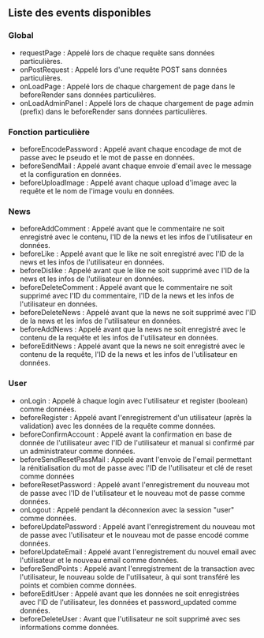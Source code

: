 ## Liste des events disponibles


### Global

- requestPage : Appelé lors de chaque requête sans données particulières.
- onPostRequest : Appelé lors d'une requête POST sans données particulières.
- onLoadPage : Appelé lors de chaque chargement de page dans le beforeRender sans données particulières.
- onLoadAdminPanel : Appelé lors de chaque chargement de page admin (prefix) dans le beforeRender sans données particulières.


### Fonction particulière
- beforeEncodePassword : Appelé avant chaque encodage de mot de passe avec le pseudo et le mot de passe en données.
- beforeSendMail : Appelé avant chaque envoie d'email avec le message et la configuration en données.
- beforeUploadImage : Appelé avant chaque upload d'image avec la requête et le nom de l'image voulu en données.


### News
- beforeAddComment : Appelé avant que le commentaire ne soit enregistré avec le contenu, l'ID de la news et les infos de l'utilisateur en données.
- beforeLike : Appelé avant que le like ne soit enregistré avec l'ID de la news et les infos de l'utilisateur en données.
- beforeDislike : Appelé avant que le like ne soit supprimé avec l'ID de la news et les infos de l'utilisateur en données.
- beforeDeleteComment : Appelé avant que le commentaire ne soit supprimé avec l'ID du commentaire, l'ID de la news et les infos de l'utilisateur en données.
- beforeDeleteNews : Appelé avant que la news ne soit supprimé avec l'ID de la news et les infos de l'utilisateur en données.
- beforeAddNews : Appelé avant que la news ne soit enregistré avec le contenu de la requête et les infos de l'utilisateur en données.
- beforeEditNews : Appelé avant que la news ne soit enregistré avec le contenu de la requête, l'ID de la news et les infos de l'utilisateur en données.


### User
- onLogin : Appelé à chaque login avec l'utilisateur et register (boolean) comme données.
- beforeRegister : Appelé avant l'enregistrement d'un utilisateur (après la validation) avec les données de la requête comme données.
- beforeConfirmAccount : Appelé avant la confirmation en base de donnée de l'utilisateur avec l'ID de l'utilisateur et manual si confirmé par un administrateur comme données.
- beforeSendResetPassMail : Appelé avant l'envoie de l'email permettant la rénitialisation du mot de passe avec l'ID de l'utilisateur et clé de reset comme données
- beforeResetPassword : Appelé avant l'enregistrement du nouveau mot de passe avec l'ID de l'utilisateur et le nouveau mot de passe comme données.
- onLogout : Appelé pendant la déconnexion avec la session "user" comme données.
- beforeUpdatePassword : Appelé avant l'enregistrement du nouveau mot de passe avec l'utilisateur et le nouveau mot de passe encodé comme données.
- beforeUpdateEmail : Appelé avant l'enregistrement du nouvel email avec l'utilisateur et le nouveau email comme données.
- beforeSendPoints : Appelé avant l'enregistrement de la transaction avec l'utilisateur, le nouveau solde de l'utilisateur, à qui sont transféré les points et combien comme données.
- beforeEditUser : Appelé avant que les données ne soit enregistrées avec l'ID de l'utilisateur, les données et password_updated comme données.
- beforeDeleteUser : Avant que l'utilisateur ne soit supprimé avec ses informations comme données.
